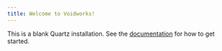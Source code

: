 ```yaml
---
title: Welcome to Voidworks!
---
```


This is a blank Quartz installation.
See the [documentation](https://quartz.jzhao.xyz) for how to get started.
